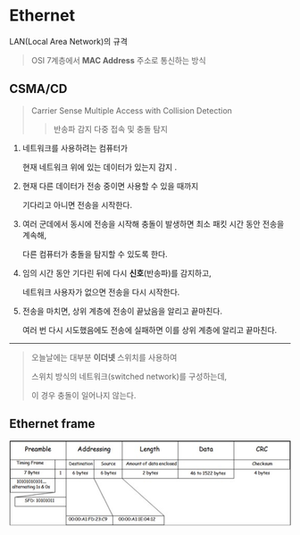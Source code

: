# Ethernet
LAN(Local Area Network)의 규격

> OSI 7계층에서 **MAC Address** 주소로 통신하는 방식


##  CSMA/CD 
> Carrier Sense Multiple Access with Collision Detection
>> 반송파 감지 다중 접속 및 충돌 탐지

1. 네트워크를 사용하려는 컴퓨터가 
    
    현재 네트워크 위에 있는 데이터가 있는지 감지 .
    
2.  현재 다른 데이터가 전송 중이면 사용할 수 있을 때까지

    기다리고 아니면 전송을 시작한다.
3. 여러 군데에서 동시에 전송을 시작해 충돌이 발생하면 최소 
    패킷 시간 동안 전송을 계속해, 

    다른 컴퓨터가 충돌을 탐지할 수 있도록 한다.

4. 임의 시간 동안 기다린 뒤에 다시 **신호**(반송파)를           감지하고,

     네트워크 사용자가 없으면 전송을 다시 시작한다.
5. 전송을 마치면, 상위 계층에 전송이 끝났음을 알리고 끝마친다.

    여러 번 다시 시도했음에도 전송에 실패하면 이를 상위 계층에 알리고 끝마친다.
---
>  오늘날에는 대부분 **이더넷** 스위치를 사용하여 
>
> 스위치 방식의 네트워크(switched network)를 구성하는데,
>
> 이 경우 충돌이 일어나지 않는다.

## Ethernet frame

![Ethernet](./imgs/ether.jpg)